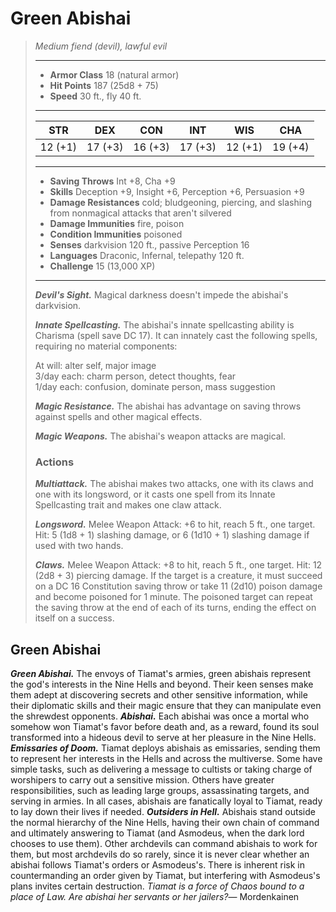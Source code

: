 # Green Abishai
>*Medium fiend (devil), lawful evil*
>___
>- **Armor Class** 18 (natural armor)
>- **Hit Points** 187 (25d8 + 75)
>- **Speed** 30 ft., fly 40 ft.
>___
>|STR|DEX|CON|INT|WIS|CHA|
>|:---:|:---:|:---:|:---:|:---:|:---:|
>|12 (+1)|17 (+3)|16 (+3)|17 (+3)|12 (+1)|19 (+4)|
>___
>- **Saving Throws** Int +8, Cha +9
>- **Skills** Deception +9, Insight +6, Perception +6, Persuasion +9
>- **Damage Resistances** cold; bludgeoning, piercing, and slashing from nonmagical attacks that aren't silvered
>- **Damage Immunities** fire, poison
>- **Condition Immunities** poisoned
>- **Senses** darkvision 120 ft., passive Perception 16
>- **Languages** Draconic, Infernal, telepathy 120 ft.
>- **Challenge** 15 (13,000 XP)
>___
>***Devil's Sight.*** Magical darkness doesn't impede the abishai's darkvision.  
>
>***Innate Spellcasting.*** The abishai's innate spellcasting ability is Charisma (spell save DC 17). It can innately cast the following spells, requiring no material components:  
>
>At will: alter self, major image  
>3/day each: charm person, detect thoughts, fear  
>1/day each: confusion, dominate person, mass suggestion  
>
>
>***Magic Resistance.*** The abishai has advantage on saving throws against spells and other magical effects.  
>
>***Magic Weapons.*** The abishai's weapon attacks are magical.  
>
>### Actions
>***Multiattack.*** The abishai makes two attacks, one with its claws and one with its longsword, or it casts one spell from its Innate Spellcasting trait and makes one claw attack.  
>
>***Longsword.*** Melee Weapon Attack: +6 to hit, reach 5 ft., one target. Hit: 5 (1d8 + 1) slashing damage, or 6 (1d10 + 1) slashing damage if used with two hands.  
>
>***Claws.*** Melee Weapon Attack: +8 to hit, reach 5 ft., one target. Hit: 12 (2d8 + 3) piercing damage. If the target is a creature, it must succeed on a DC 16 Constitution saving throw or take 11 (2d10) poison damage and become poisoned for 1 minute. The poisoned target can repeat the saving throw at the end of each of its turns, ending the effect on itself on a success.
## Green Abishai
***Green Abishai.*** The envoys of Tiamat's armies, green abishais represent the god's interests in the Nine Hells and beyond. Their keen senses make them adept at discovering secrets and other sensitive information, while their diplomatic skills and their magic ensure that they can manipulate even the shrewdest opponents.
***Abishai.*** Each abishai was once a mortal who somehow won Tiamat's favor before death and, as a reward, found its soul transformed into a hideous devil to serve at her pleasure in the Nine Hells.
***Emissaries of Doom.*** Tiamat deploys abishais as emissaries, sending them to represent her interests in the Hells and across the multiverse. Some have simple tasks, such as delivering a message to cultists or taking charge of worshipers to carry out a sensitive mission. Others have greater responsibilities, such as leading large groups, assassinating targets, and serving in armies. In all cases, abishais are fanatically loyal to Tiamat, ready to lay down their lives if needed.
***Outsiders in Hell.*** Abishais stand outside the normal hierarchy of the Nine Hells, having their own chain of command and ultimately answering to Tiamat (and Asmodeus, when the dark lord chooses to use them). Other archdevils can command abishais to work for them, but most archdevils do so rarely, since it is never clear whether an abishai follows Tiamat's orders or Asmodeus's.
There is inherent risk in countermanding an order given by Tiamat, but interfering with Asmodeus's plans invites certain destruction.
*Tiamat is a force of Chaos bound to a place of Law. Are abishai her servants or her jailers?*— Mordenkainen
